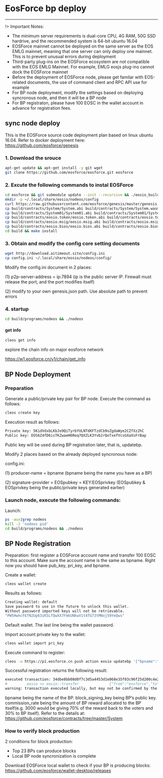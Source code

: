 # EosForce bp deploy

--------------------------

!> Important Notes:

- The minimum server requirements is dual-core CPU, 4G RAM, 50G SSD hardrive, and the recommended system is 64-bit ubuntu 16.04
- EOSForce mainnet cannot be deployed on the same server as the EOS EMLG mainnet, meaning that one server can only deploy one mainnet. This is to prevent unusual errors during deployment
- Third-party plug-ins on the EOSForce ecosystem are not compatible with the EOS EMLG Mainnet. For example, EMLG eosjs plug-ins cannot dock the EOSForce mainnet
- Before the deployment of EOSForce node, please get familar with EOS-related documents, the use of command client and RPC API use for example
- For BP node deployment, modify the settings based on deploying syncronous node, and then it will be a BP node
- For BP registraton, please have 100 EOSC in the wallet account in advance for registration fees.

## sync node deploy

This is the EOSForce source code deployment plan based on linux ubuntu 16.04. Refer to docker deployment here: https://github.com/eosforce/genesis

### 1. Download the srouce

```bash
apt-get update && apt-get install -y git wget
git clone https://github.com/eosforce/eosforce.git eosforce
```

### 2. Excute the following commands to instal EOSForce

```bash
cd eosforce && git submodule update --init --recursive && ./eosio_build.sh
mkdir -p ~/.local/share/eosio/nodeos/config
curl https://raw.githubusercontent.com/eosforce/genesis/master/genesis.json -o ~/.local/share/eosio/nodeos/config/genesis.json
cp build/contracts/System/System.abi build/contracts/System/System.wasm ~/.local/share/eosio/nodeos/config
cp build/contracts/System01/System01.abi build/contracts/System01/System01.wasm ~/.local/share/eosio/nodeos/config
cp build/contracts/eosio.token/eosio.token.abi build/contracts/eosio.token/eosio.token.wasm ~/.local/share/eosio/nodeos/config
cp build/contracts/eosio.msig/eosio.msig.abi build/contracts/eosio.msig/eosio.msig.wasm ~/.local/share/eosio/nodeos/config
cp build/contracts/eosio.bios/eosio.bios.abi build/contracts/eosio.bios/eosio.bios.wasm ~/.local/share/eosio/nodeos/config
cd build && make install
```

### 3. Obtain and modify the config core setting documents

```bash
wget http://download.aitimeout.site/config.ini
cp config.ini ~/.local/share/eosio/nodeos/config/
```
Modify the config.ini document in 2 places:

(1) p2p-server-address = ip:7894 (ip is the public server IP. Firewall must release the port, and the port modifies itself)

(2) modify to your own genesis.json path. Use absolute path to prevent errors


### 4. startup

```bash
cd build/programs/nodeos && ./nodeos
```

#### get info

```bash
cleos get info
```

explore the chain info on major eosforce network

https://w1.eosforce.cn/v1/chain/get_info 


## BP Node Deployment

### Preparation

Generate a public/private key pair for BP node. Execute the command as follows:


```bash
cleos create key
```

Execution result as follows:

```bash
Private key: 5KidVdxbLKbJo9QiTyrbYULNTdKFTzdCb9oZgdaWye2CZfXz2hC
Public key: EOS6Z4fD6isTKZwaeH6Req7QXZLK3Yvb2rQoTxefVcsGXaXsFrBap
```

Public key will be used during BP registration later, that is, updatebp.

Modify 2 places based on the already deployed syncronous node:

config.ini:

(1) producer-name = bpname (bpname being the name you have as a BP)

(2) signature-provider = EOSpubkey = KEY:EOSprivkey (EOSpubkey & EOSprivkey being the public/private keys generated earlier)

### Launch node, execute the following commands:

Launch:

```bash
ps -aux|grep nodeos
kill -2 'nodeos pid'
cd build/programs/nodeos && ./nodeos
```

## BP Node Registration

Preparation: first register a EOSForce account name and transfer 100 EOSC to this account. Make sure the account name is the same as bpname. Right now you should have pub_key, pri_key, and bpname.

Create a wallet:

```bash
cleos wallet create
```

Results as follows:
  
```bash
Creating wallet: default
Save password to use in the future to unlock this wallet.
Without password imported keys will not be retrievable.
"PW5HwhcFEfN2Up63iK5LfQwXX7FmkUNkwV1t4TG73tMNxj59YeQws"
```

Default wallet. The last line being the wallet password.

Import account private key to the wallet:

```bash
cleos wallet import pri_key
```

Execute command to register:

```bash
cleos -u https://p1.eosforce.cn push action eosio updatebp '{"bpname":"bpname","block_signing_key":"block_signing_key","commission_rate":"commission_rate","url":"https://eosforce.io"}' -p bpname
```

Successful registration returns the following result:

```bash
executed transaction: 34dbe8bb08d0f7c3d5a4453d1e068e35f03c96f25d200c4e2a795e6aec472d60  160 bytes  6782 us
#         eosio <= eosio::transfer              {"from":"eosforce","to":"user1","quantity":"10.0000 EOS","memo":"my first transfer"}
warning: transaction executed locally, but may not be confirmed by the network yet
```

bpname being the name of the BP. block_signing_key being BP’s public key. commission_rate being the amount of BP reward allocated to the BP itself(e.g. 3000 would be giving 70% of the reward back to the voters and 30% to BP itself). Refer to the details at: 
https://github.com/eosforce/contracts/tree/master/System


### How to verify block production

2 conditions for block production:

- Top 23 BPs can produce blocks
- Local BP node syncronization is complete

Download EOSForce local wallet to check if your BP is producing blocks: 
https://github.com/eosforce/wallet-desktop/releases
